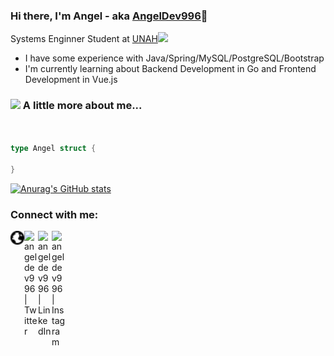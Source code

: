 ### Hi there, I'm Angel - aka [AngelDev996][website]👋
Systems Enginner Student at <a href="https://www.unah.edu.hn/">UNAH</a><img src="https://media.giphy.com/media/fYSnHlufseco8Fh93Z/giphy.gif" width="30">
- I have some experience with Java/Spring/MySQL/PostgreSQL/Bootstrap 
- I'm currently learning about Backend Development in Go and Frontend Development in Vue.js


### <img src="https://c.tenor.com/TCMWkxIkF9IAAAAi/dancing-gopher.gif" width="40"> A little more about me...  

```go


type Angel struct {
	
}                      

```


[![Anurag's GitHub stats](https://github-readme-stats.vercel.app/api?username=angeldev996)](https://github.com/anuraghazra/github-readme-stats)




### Connect with me:

[<img align="left" alt="angeldev996.com" width="22px" src="https://raw.githubusercontent.com/iconic/open-iconic/master/svg/globe.svg" />][website]
[<img align="left" alt="angeldev996 | Twitter" width="22px" src="https://cdn.jsdelivr.net/npm/simple-icons@v3/icons/twitter.svg" />][twitter]
[<img align="left" alt="angeldev996 | LinkedIn" width="22px" src="https://cdn.jsdelivr.net/npm/simple-icons@v3/icons/linkedin.svg" />][linkedin]
[<img align="left" alt="angeldev996 | Instagram" width="22px" src="https://cdn.jsdelivr.net/npm/simple-icons@v3/icons/instagram.svg" />][instagram]

<br/>


[website]: https://angeldev996.me
[twitter]: https://twitter.com/_Angel996
[instagram]: https://www.instagram.com/angel.va96/?hl=es-la
[linkedin]: https://www.linkedin.com/in/angel-ariel-valladares-422490159/




